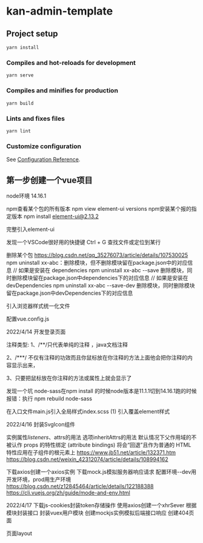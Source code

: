 # kan-admin-template

## Project setup
```
yarn install
```

### Compiles and hot-reloads for development
```
yarn serve
```

### Compiles and minifies for production
```
yarn build
```

### Lints and fixes files
```
yarn lint
```

### Customize configuration
See [Configuration Reference](https://cli.vuejs.org/config/).

## 第一步创建一个vue项目
node环境 14.16.1

npm查看某个包的所有版本 npm view element-ui versions
npm安装某个报的指定版本 npm install element-ui@2.13.2


完整引入element-ui


发现一个VSCode很好用的快捷键 Ctrl + G 查找文件或定位到某行


删除某个包 https://blog.csdn.net/qq_35276073/article/details/107530025
npm uninstall xx-abc：删除模块，但不删除模块留在package.json中的对应信息
// 如果是安装在 dependencies
npm uninstall xx-abc --save 删除模块，同时删除模块留在package.json中dependencies下的对应信息
// 如果是安装在 devDependencies
npm uninstall xx-abc --save-dev 删除模块，同时删除模块留在package.json中devDependencies下的对应信息


引入浏览器样式统一化文件

配置vue.config.js


2022/4/14 
开发登录页面

注释类型: 
1、/**/只代表单纯的注释 ，java文档注释

2、/***/ 不仅有注释的功效而且你鼠标放在你注释的方法上面他会把你注释的内容显示出来，

3、只要把鼠标放在你注释的方法或属性上就会显示了

发现一个坑 node-sass在npm install 的时候node版本是11.1.1切到14.16.1跑的时候报错：执行 npm rebuild node-sass

在入口文件main.js引入全局样式index.scss
(1) 引入覆盖element样式


2022/4/16
封装SvgIcon组件

实例属性$listeners、$attrs的用法
选项inheritAttrs的用法   默认情况下父作用域的不被认作 props 的特性绑定 (attribute bindings) 将会“回退”且作为普通的 HTML 特性应用在子组件的根元素上 
https://www.jb51.net/article/132371.htm  
https://blog.csdn.net/weixin_42312074/article/details/108994162

下载axios创建一个axios实例
下载mock.js模拟服务器响应请求
配置环境--dev用开发环境，prod用生产环境
https://blog.csdn.net/z12845464/article/details/122188388
https://cli.vuejs.org/zh/guide/mode-and-env.html


2022/4/17
下载js-cookies封装token存储操作
使用axios创建一个xhrSever
根据模块封装接口
封装vuex用户模块
创建mockjs实例模拟后端接口响应
创建404页面

页面layout